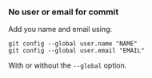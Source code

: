 
### No user or email for commit

Add you name and email using:

```
git config --global user.name "NAME"
git config --global user.email "EMAIL"
```

With or without the `--global` option.